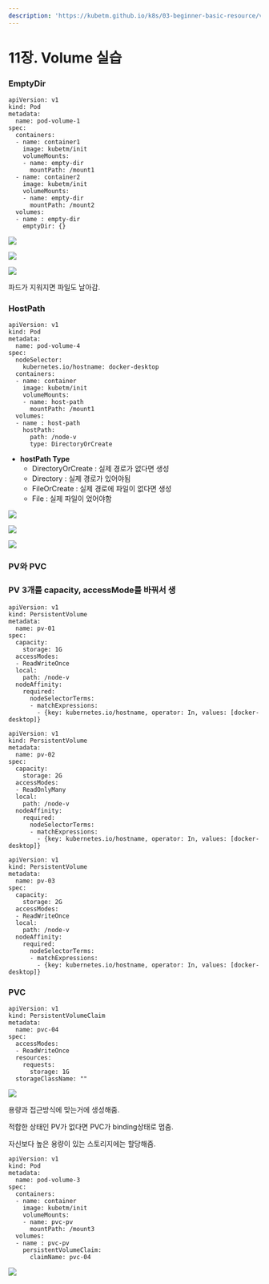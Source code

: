 ```yaml
---
description: 'https://kubetm.github.io/k8s/03-beginner-basic-resource/volume/'
---
```


# 11장. Volume 실습

### EmptyDir

```text
apiVersion: v1
kind: Pod
metadata:
  name: pod-volume-1
spec:
  containers:
  - name: container1
    image: kubetm/init
    volumeMounts:
    - name: empty-dir
      mountPath: /mount1
  - name: container2
    image: kubetm/init
    volumeMounts:
    - name: empty-dir
      mountPath: /mount2
  volumes:
  - name : empty-dir
    emptyDir: {}
```

![](../../.gitbook/assets/2021-08-19-9.09.28.png)

![](../../.gitbook/assets/2021-08-19-9.10.54.png)

![](../../.gitbook/assets/2021-08-19-9.11.15.png)

파드가 지워지면 파일도 날아감.

### HostPath

```text
apiVersion: v1
kind: Pod
metadata:
  name: pod-volume-4
spec:
  nodeSelector:
    kubernetes.io/hostname: docker-desktop
  containers:
  - name: container
    image: kubetm/init
    volumeMounts:
    - name: host-path
      mountPath: /mount1
  volumes:
  - name : host-path
    hostPath:
      path: /node-v
      type: DirectoryOrCreate
```

* **hostPath Type**
  * DirectoryOrCreate : 실제 경로가 없다면 생성
  * Directory : 실제 경로가 있어야됨
  * FileOrCreate : 실제 경로에 파일이 없다면 생성
  * File : 실제 파일이 었어야함

![](../../.gitbook/assets/2021-08-19-9.16.12.png)

![](../../.gitbook/assets/2021-08-19-9.17.39.png)

![](../../.gitbook/assets/2021-08-19-9.18.19.png)

### PV와 PVC

### PV 3개를 capacity, accessMode를 바꿔서 생

```text
apiVersion: v1
kind: PersistentVolume
metadata:
  name: pv-01
spec:
  capacity:
    storage: 1G
  accessModes:
  - ReadWriteOnce
  local:
    path: /node-v
  nodeAffinity:
    required:
      nodeSelectorTerms:
      - matchExpressions:
        - {key: kubernetes.io/hostname, operator: In, values: [docker-desktop]}
```

```text
apiVersion: v1
kind: PersistentVolume
metadata:
  name: pv-02
spec:
  capacity:
    storage: 2G
  accessModes:
  - ReadOnlyMany
  local:
    path: /node-v
  nodeAffinity:
    required:
      nodeSelectorTerms:
      - matchExpressions:
        - {key: kubernetes.io/hostname, operator: In, values: [docker-desktop]}
```

```text
apiVersion: v1
kind: PersistentVolume
metadata:
  name: pv-03
spec:
  capacity:
    storage: 2G
  accessModes:
  - ReadWriteOnce
  local:
    path: /node-v
  nodeAffinity:
    required:
      nodeSelectorTerms:
      - matchExpressions:
        - {key: kubernetes.io/hostname, operator: In, values: [docker-desktop]}
```

### PVC

```text
apiVersion: v1
kind: PersistentVolumeClaim
metadata:
  name: pvc-04
spec:
  accessModes:
  - ReadWriteOnce
  resources:
    requests:
      storage: 1G
  storageClassName: ""
```

![](../../.gitbook/assets/2021-08-19-9.48.09.png)

용량과 접근방식에 맞는거에 생성해줌.

적합한 상태인 PV가 없다면 PVC가 binding상태로 멈춤.

자신보다 높은 용량이 있는 스토리지에는 할당해줌.

```text
apiVersion: v1
kind: Pod
metadata:
  name: pod-volume-3
spec:
  containers:
  - name: container
    image: kubetm/init
    volumeMounts:
    - name: pvc-pv
      mountPath: /mount3
  volumes:
  - name : pvc-pv
    persistentVolumeClaim:
      claimName: pvc-04
```

![](../../.gitbook/assets/2021-08-19-9.51.47.png)

